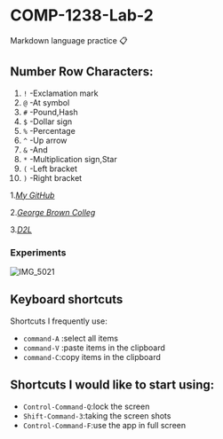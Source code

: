 # COMP-1238-Lab-2
Markdown language practice 📋

## Number Row Characters:

1. `!` -Exclamation mark
2. `@` -At symbol
3. `#` -Pound,Hash
4. `$` -Dollar sign
5. `%` -Percentage
6. `^` -Up arrow
8. `&` -And
9. `*` -Multiplication sign,Star
10. `(` -Left bracket
11. `)` -Right bracket




1._[My GitHub](https://github.com/kidcat8288/COMP-1238-Lab-2.git)_


2._[George Brown Colleg](https://www.georgebrown.ca/)_


3._[D2L](https://learn.georgebrown.ca/d2l/home)_

### Experiments

![IMG_5021](https://github.com/user-attachments/assets/6e4d7f69-e3b5-47ef-a96b-f95e425aa97f)


## Keyboard shortcuts
Shortcuts I frequently use: 
- `command-A` :select all items
- `command-V` :paste items in the clipboard
- `command-C`:copy items in the clipboard

## Shortcuts I would like to start using: 
- `Control-Command-Q`:lock the screen
- `Shift-Command-3`:taking the screen shots
- `Control-Command-F`:use the app in full screen


[def]: https://www.istockphoto.com/photo/keelung-taiwan-skyline-gm896926984-247609862
